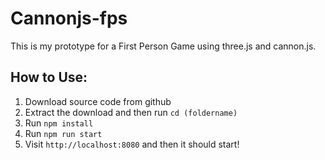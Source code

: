 # Cannonjs-fps
This is my prototype for a First Person Game using three.js and cannon.js.
## How to Use:
1. Download source code from github
2. Extract the download and then run `cd (foldername)`
3. Run `npm install`
4. Run `npm run start`
5. Visit `http://localhost:8080` and then it should start!
